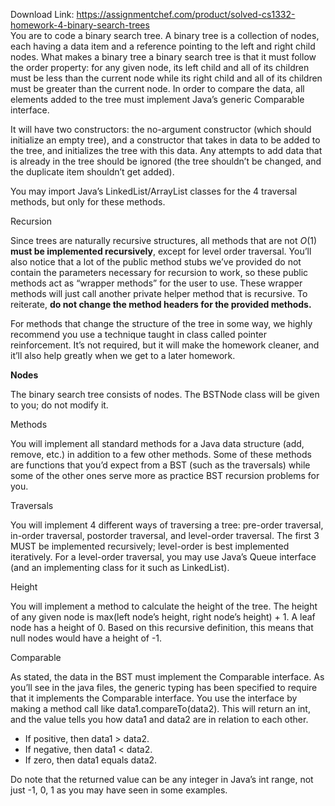 Download Link: https://assignmentchef.com/product/solved-cs1332-homework-4-binary-search-trees
<br>
You are to code a binary search tree. A binary tree is a collection of nodes, each having a data item and a reference pointing to the left and right child nodes. What makes a binary tree a binary search tree is that it must follow the order property: for any given node, its left child and all of its children must be less than the current node while its right child and all of its children must be greater than the current node. In order to compare the data, all elements added to the tree must implement Java’s generic Comparable interface.

It will have two constructors: the no-argument constructor (which should initialize an empty tree), and a constructor that takes in data to be added to the tree, and initializes the tree with this data. Any attempts to add data that is already in the tree should be ignored (the tree shouldn’t be changed, and the duplicate item shouldn’t get added).

You may import Java’s LinkedList/ArrayList classes for the 4 traversal methods, but only for these methods.

Recursion

Since trees are naturally recursive structures, all methods that are not <em>O</em>(1) <strong>must be implemented recursively</strong>, except for level order traversal. You’ll also notice that a lot of the public method stubs we’ve provided do not contain the parameters necessary for recursion to work, so these public methods act as “wrapper methods” for the user to use. These wrapper methods will just call another private helper method that is recursive. To reiterate, <strong>do not change the method headers for the provided methods.</strong>

For methods that change the structure of the tree in some way, we highly recommend you use a technique taught in class called pointer reinforcement. It’s not required, but it will make the homework cleaner, and it’ll also help greatly when we get to a later homework.

<strong>Nodes</strong>

The binary search tree consists of nodes. The BSTNode class will be given to you; do not modify it.

Methods

You will implement all standard methods for a Java data structure (add, remove, etc.) in addition to a few other methods. Some of these methods are functions that you’d expect from a BST (such as the traversals) while some of the other ones serve more as practice BST recursion problems for you.

Traversals

You will implement 4 different ways of traversing a tree: pre-order traversal, in-order traversal, postorder traversal, and level-order traversal. The first 3 MUST be implemented recursively; level-order is best implemented iteratively. For a level-order traversal, you may use Java’s Queue interface (and an implementing class for it such as LinkedList).

Height

You will implement a method to calculate the height of the tree. The height of any given node is max(left node’s height, right node’s height) + 1. A leaf node has a height of 0. Based on this recursive definition, this means that null nodes would have a height of -1.

Comparable

As stated, the data in the BST must implement the Comparable interface. As you’ll see in the java files, the generic typing has been specified to require that it implements the Comparable interface. You use the interface by making a method call like data1.compareTo(data2). This will return an int, and the value tells you how data1 and data2 are in relation to each other.

<ul>

 <li>If positive, then data1 &gt; data2.</li>

 <li>If negative, then data1 &lt; data2.</li>

 <li>If zero, then data1 equals data2.</li>

</ul>

Do note that the returned value can be any integer in Java’s int range, not just -1, 0, 1 as you may have seen in some examples.